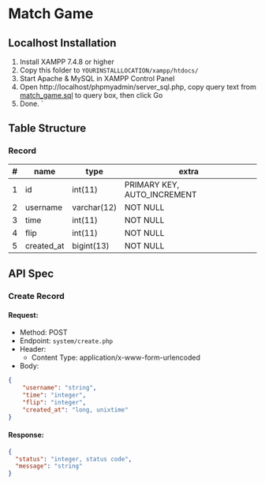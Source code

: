 # Match Game

## Localhost Installation
1. Install XAMPP 7.4.8 or higher
2. Copy this folder to `YOURINSTALLLOCATION/xampp/htdocs/`
3. Start Apache & MySQL in XAMPP Control Panel
4. Open http://localhost/phpmyadmin/server_sql.php, copy query text from [match_game.sql](./match_game.sql) to query box, then click Go
5. Done.
`
## Table Structure
### Record
\# | name | type | extra
--- | --- | --- | --- 
1 | id | int(11) | PRIMARY KEY, AUTO_INCREMENT 
2 | username | varchar(12) | NOT NULL
3 | time | int(11) | NOT NULL
4 | flip | int(11) | NOT NULL
5 | created_at | bigint(13) | NOT NULL

## API Spec
### Create Record
#### Request:
- Method: POST
- Endpoint: `system/create.php`
- Header:
  - Content Type: application/x-www-form-urlencoded
- Body:
```json
{
    "username": "string",
    "time": "integer",
    "flip": "integer",
    "created_at": "long, unixtime"
}
```
#### Response:
```json
{
  "status": "integer, status code",
  "message": "string"
}
```
